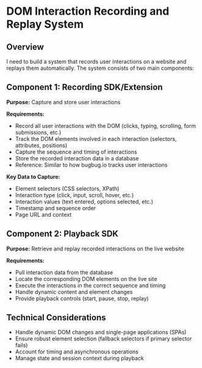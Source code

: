 # DOM Interaction Recording and Replay System

## Overview
I need to build a system that records user interactions on a website and replays them automatically. The system consists of two main components:

## Component 1: Recording SDK/Extension
**Purpose:** Capture and store user interactions

**Requirements:**
- Record all user interactions with the DOM (clicks, typing, scrolling, form submissions, etc.)
- Track the DOM elements involved in each interaction (selectors, attributes, positions)
- Capture the sequence and timing of interactions
- Store the recorded interaction data in a database
- Reference: Similar to how bugbug.io tracks user interactions

**Key Data to Capture:**
- Element selectors (CSS selectors, XPath)
- Interaction type (click, input, scroll, hover, etc.)
- Interaction values (text entered, options selected, etc.)
- Timestamp and sequence order
- Page URL and context

## Component 2: Playback SDK
**Purpose:** Retrieve and replay recorded interactions on the live website

**Requirements:**
- Pull interaction data from the database
- Locate the corresponding DOM elements on the live site
- Execute the interactions in the correct sequence and timing
- Handle dynamic content and element changes
- Provide playback controls (start, pause, stop, replay)

## Technical Considerations
- Handle dynamic DOM changes and single-page applications (SPAs)
- Ensure robust element selection (fallback selectors if primary selector fails)
- Account for timing and asynchronous operations
- Manage state and session context during playback